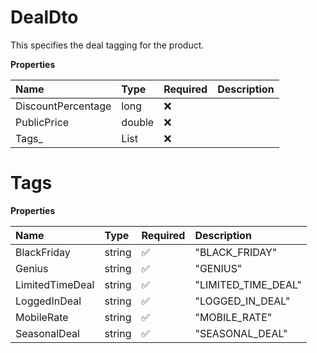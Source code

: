 # DealDto

This specifies the deal tagging for the product.

**Properties**

| Name               | Type       | Required | Description |
| :----------------- | :--------- | :------- | :---------- |
| DiscountPercentage | long       | ❌       |             |
| PublicPrice        | double     | ❌       |             |
| Tags\_             | List<Tags> | ❌       |             |

# Tags

**Properties**

| Name            | Type   | Required | Description         |
| :-------------- | :----- | :------- | :------------------ |
| BlackFriday     | string | ✅       | "BLACK_FRIDAY"      |
| Genius          | string | ✅       | "GENIUS"            |
| LimitedTimeDeal | string | ✅       | "LIMITED_TIME_DEAL" |
| LoggedInDeal    | string | ✅       | "LOGGED_IN_DEAL"    |
| MobileRate      | string | ✅       | "MOBILE_RATE"       |
| SeasonalDeal    | string | ✅       | "SEASONAL_DEAL"     |

<!-- This file was generated by liblab | https://liblab.com/ -->
